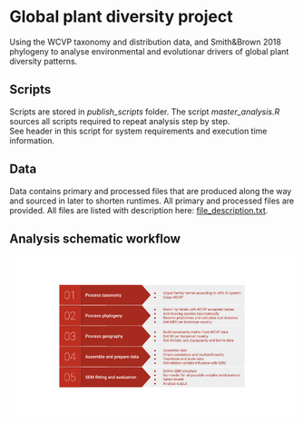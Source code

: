 # Global plant diversity project

Using the WCVP taxonomy and distribution data, and Smith&Brown 2018 phylogeny to analyse environmental and evolutionar drivers of global plant diversity patterns.

## Scripts

Scripts are stored in *publish_scripts* folder. The script
*master_analysis.R* sources all scripts required to repeat analysis step by step.  
See header in this script for system requirements and execution time information.


## Data
Data contains primary and processed files that are produced along the way and sourced in later to shorten runtimes. All primary and processed files are provided. All files are listed with description here: [file_description.txt](file_description.txt).


## Analysis schematic workflow
<p align="left">
<img src="publish_figures/flow_chart_wcvp.png"/>  
</p>  